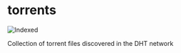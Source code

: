torrents 
========
![Indexed](https://img.shields.io/badge/indexed-29645-blue)

Collection of torrent files discovered in the DHT network
